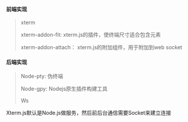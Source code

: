 #### 前端实现

>xterm
>
>xterm-addon-fit: xterm.js的插件，使终端尺寸适合包含元素
>
>xterm-addon-attach： xterm.js的附加组件，用于附加到web socket

#### 后端实现

>Node-pty: 伪终端
>
>Node-gpy: Nodejs原生插件构建工具
>
>Ws

Xterm.js默认是Node.js做服务，然后前后台通信需要Socket来建立连接

